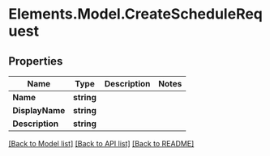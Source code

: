 # Elements.Model.CreateScheduleRequest

## Properties

Name | Type | Description | Notes
------------ | ------------- | ------------- | -------------
**Name** | **string** |  | 
**DisplayName** | **string** |  | 
**Description** | **string** |  | 

[[Back to Model list]](../README.md#documentation-for-models) [[Back to API list]](../README.md#documentation-for-api-endpoints) [[Back to README]](../README.md)


